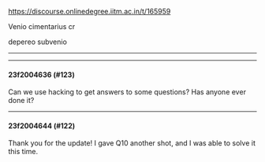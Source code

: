 https://discourse.onlinedegree.iitm.ac.in/t/165959

Venio cimentarius cr

depereo subvenio

---
</code></pre><hr>

<h4>23f2004636 (#123)</h4>
<p>Can we use hacking to get answers to some questions? Has anyone ever done it?</p><hr>

<h4>23f2004644 (#122)</h4>
<p>Thank you for the update! I gave Q10 another shot, and I was able to solve it this time.